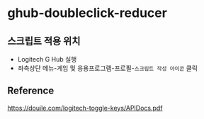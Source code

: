 # ghub-doubleclick-reducer

## 스크립트 적용 위치

- Logitech G Hub 실행
- 좌측상단 메뉴-게임 및 응용프로그램-프로필-`스크립트 작성 아이콘` 클릭

## Reference

https://douile.com/logitech-toggle-keys/APIDocs.pdf

